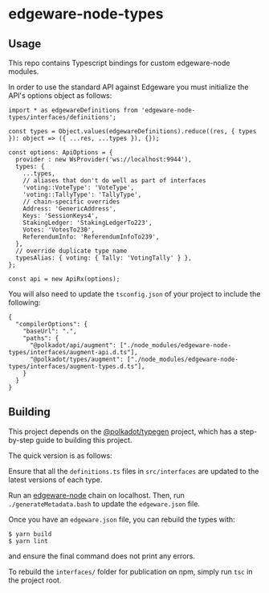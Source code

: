 # edgeware-node-types

## Usage

This repo contains Typescript bindings for custom edgeware-node modules.

In order to use the standard API against Edgeware you must initialize the API's options object as follows:

```
import * as edgewareDefinitions from 'edgeware-node-types/interfaces/definitions';

const types = Object.values(edgewareDefinitions).reduce((res, { types }): object => ({ ...res, ...types }), {});

const options: ApiOptions = {
  provider : new WsProvider('ws://localhost:9944'),
  types: {
    ...types,
    // aliases that don't do well as part of interfaces
    'voting::VoteType': 'VoteType',
    'voting::TallyType': 'TallyType',
    // chain-specific overrides
    Address: 'GenericAddress',
    Keys: 'SessionKeys4',
    StakingLedger: 'StakingLedgerTo223',
    Votes: 'VotesTo230',
    ReferendumInfo: 'ReferendumInfoTo239',
  },
  // override duplicate type name
  typesAlias: { voting: { Tally: 'VotingTally' } },
};

const api = new ApiRx(options);
```

You will also need to update the `tsconfig.json` of your project to include the following:

```
{
  "compilerOptions": {
    "baseUrl": ".",
    "paths": {
      "@polkadot/api/augment": ["./node_modules/edgeware-node-types/interfaces/augment-api.d.ts"],
      "@polkadot/types/augment": ["./node_modules/edgeware-node-types/interfaces/augment-types.d.ts"],
    }
  }
}
```

## Building

This project depends on the [@polkadot/typegen](https://github.com/polkadot-js/api/tree/master/docs/examples/promise/90_typegen) project, which has a step-by-step guide to building this project.

The quick version is as follows:

Ensure that all the `definitions.ts` files in `src/interfaces` are updated to the latest versions of each type.

Run an [edgeware-node](https://github.com/hicommonwealth/edgeware-node) chain on localhost. Then, run `./generateMetadata.bash` to update the `edgeware.json` file.

Once you have an `edgeware.json` file, you can rebuild the types with:

```
$ yarn build
$ yarn lint
```

and ensure the final command does not print any errors.

To rebuild the `interfaces/` folder for publication on npm, simply run `tsc` in the project root.